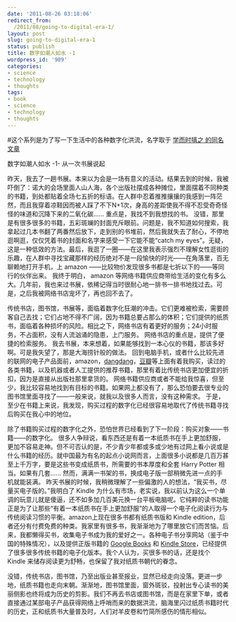 ```yaml
---
date: '2011-08-26 03:18:06'
redirect_from:
  /2011/08/going-to-digital-era-1/
layout: post
slug: going-to-digital-era-1
status: publish
title: 数字如潮人如水 -1
wordpress_id: '909'
categories:
- science
- technology
- thoughts
tags:
- book
- science
- technology
- thoughts
---
```


\#这个系列是为了写一下生活中的各种数字化洪流，名字取于 [学而时嘻之 的同名文章](http://www.geekonomics10000.com/463)

数字如潮人如水 -1- 从一次书展说起

昨天，我去了一趟书展。本来以为会是一场有意义的活动。结果去到的时候，我被吓倒了：诺大的会场里面人山人海，各个出版社摆成各种摊位，里面摆着不同种类的书籍，到处都贴着全场七五折的标语。在人群中忍着推推攘攘的我感到一阵茫然，而且我穿着凉鞋因而被人踩了不下N+1次，身高的差距使我不得不忍受奇奇怪怪的味道和沉降下来的二氧化碳......
重点是，我找不到我想找的书。
没错，那里是有很多很多的书籍，五彩斑斓的封面充斥眼前。问题是，我不知道如何搜索，我拿起过几本书翻了两番然后放下，走到别的书堆前，然后我就失去了耐心，不停地逛啊逛，仅仅凭着书的封面和名字来感受一下它能不能“catch my eyes”。无疑，这是一种低效的方法。最后，我逛了一圈——在这里我表示强烈不理解女性逛街的乐趣，在人群中寻找宝藏那样的经历绝对不是一段愉快的时光——在角落里，百无聊赖地打开手机，上 amazon ——比较物价发现很多书都是七折以下的——等同行的伙伴出来。
我终于明白， amazon 等网络书籍供应商带给生活的变化有多么大。几年前，我也来过书展，依稀记得当时很耐心地一排书一排书地找过去。可是，之后我被网络书店宠坏了，再也回不去了。

传统书店，图书馆，书展等，面临着数字化狂潮的冲击。它们更难被检索，需要顾客自己去找；它们占地不得不广阔，因为书籍总要占那么的体积；它们提供的纸质书，面临着各种损坏的风险。相比之下，网络书店有着更好的服务；24小时服务，不占面积，没有人流汹涌的隐患，上门服务。
网络书店的重点是，提供了便捷的检索服务。
我去书展，本来想着，如果能够找到一本心仪的书籍，那该多好啊。可是我失望了，那是大海捞针般的做法。
回到电脑手机，或者什么比较先进的联网的电子产品面前，amazon，[dangdang](http://book.dangdang.com/)，[豆瓣](http://book.douban.com/)等上面有着我购买，读过的各类书籍，以及机器或者人工提供的推荐书籍，那里有着比传统书店更加便宜的折扣，因为是直接从出版社那里拿货的。
网络书籍供应商或者不能给我惊喜，但至少，我比较容易地找到有目标的书籍。如果网上都没有了，那么恐怕要去很专业的图书馆里面寻找了——一般来说，就我以及很多人而言，没有这种需求。
于是，至少在书籍上来说，我发现，购买过程的数字化已经很容易地取代了传统书籍寻找后购买在我心中的地位。

除了书籍购买过程的数字化之外，恐怕世界已经看到了下一阶段：购买对象——书籍——的数字化。
很多人争辩说，看东西还是有着一本纸质书在手上更加舒服，更加不容易走神。但不可否认的是，不少青少年都或多或少地有过网上看小说或是什么书籍的经历。就中国最为有名的起点小说网而言，上面很多小说都是几百万甚至上千万字，要是这些书变成纸质书，所需要的书本厚度和全套 Harry Potter 相当。如果有几套......
然而，满满一书架的书，换成电子版一部稍微先进一点的手机就能装满。
昨天书展的时候，我稍微理解了一些偏激的人的想法，“我买书，尽量买电子版的。”我明白了 Kindle 为什么有市场，老实说，我以前认为这么一个单调的玩意儿就是傻逼，还不如多加几百美元换一台平板电脑呢。它纯粹的读书功能正是为了让那些“有着一本纸质书在手上更加舒服”的人取得一个电子化阅读行为与传统阅读习惯的平衡。amazon上现在很多书都有纸质书版和 Kindle edition，后者还分有付费免费的种类。我家里有很多书，我渐渐地为了哪里放它们而苦恼。后来，我都懒得买书，收集电子书成为我的爱好之一。各种电子书分享网站（鉴于中国的特殊情况），以及提供正版书籍的 [Google Books](http://books.google.com/) 和 [Kindle Store](http://www.amazon.com/gp/browse?kc=AG56TWVU5XWC2&node=133141011&x=7&y=9)，已经提供了很多很多传统书籍的电子化版本。我个人认为，买很多书的话，还是找个 Kindle 来储存阅读更为舒畅，也保留了我对纸质书朝代的眷念。

没错，传统书店，图书馆，乃至出版业甚至报业，显然已经走向没落。更进一步地，纸质书籍也走向末朝。渐渐地，图书馆里面，窗外斑驳，投射出专心读书的美丽侧影也终将成为历史的剪影。我们不再去书店或图书馆，而是在家里下单，或者直接通过某部电子产品获得网络上呼哨而来的数据洪流，脑海里闪过纸质书籍时代的历史，正和纸质书大量普及时，人们对羊皮卷和竹简所感伤的情形相似。
